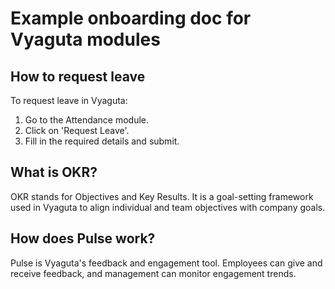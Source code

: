 # Example onboarding doc for Vyaguta modules

## How to request leave

To request leave in Vyaguta:

1. Go to the Attendance module.
2. Click on 'Request Leave'.
3. Fill in the required details and submit.

## What is OKR?

OKR stands for Objectives and Key Results. It is a goal-setting framework used in Vyaguta to align individual and team objectives with company goals.

## How does Pulse work?

Pulse is Vyaguta's feedback and engagement tool. Employees can give and receive feedback, and management can monitor engagement trends.
